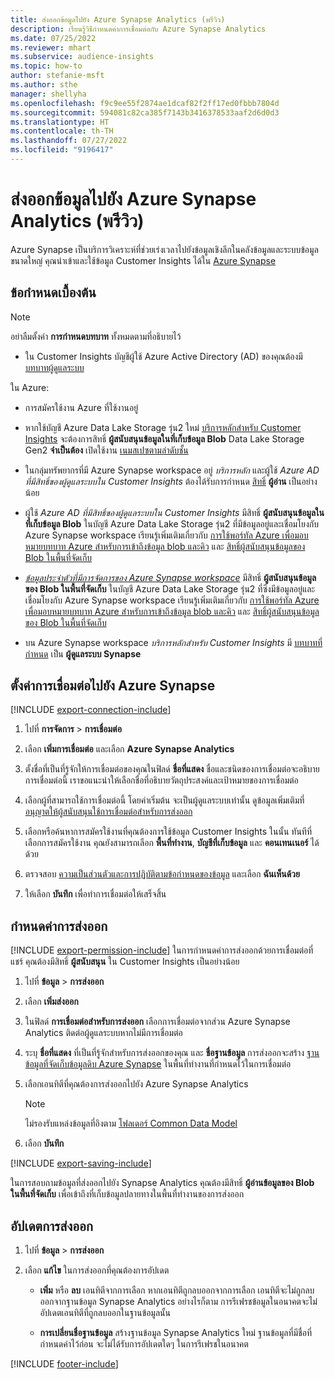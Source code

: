 ```yaml
---
title: ส่งออกข้อมูลไปยัง Azure Synapse Analytics (พรีวิว)
description: เรียนรู้วิธีกำหนดค่าการเชื่อมต่อกับ Azure Synapse Analytics
ms.date: 07/25/2022
ms.reviewer: mhart
ms.subservice: audience-insights
ms.topic: how-to
author: stefanie-msft
ms.author: sthe
manager: shellyha
ms.openlocfilehash: f9c9ee55f2874ae1dcaf82f2ff17ed0fbbb7804d
ms.sourcegitcommit: 594081c82ca385f7143b3416378533aaf2d6d0d3
ms.translationtype: HT
ms.contentlocale: th-TH
ms.lasthandoff: 07/27/2022
ms.locfileid: "9196417"
---
```

# <a name="export-data-to-azure-synapse-analytics-preview"></a>ส่งออกข้อมูลไปยัง Azure Synapse Analytics (พรีวิว)

Azure Synapse เป็นบริการวิเคราะห์ที่ช่วยเร่งเวลาไปยังข้อมูลเชิงลึกในคลังข้อมูลและระบบข้อมูลขนาดใหญ่ คุณนำเข้าและใช้ข้อมูล Customer Insights ได้ใน [Azure Synapse](/azure/synapse-analytics/overview-what-is)

## <a name="prerequisites"></a>ข้อกำหนดเบื้องต้น

> [!NOTE]
> อย่าลืมตั้งค่า **การกำหนดบทบาท** ทั้งหมดตามที่อธิบายไว้

- ใน Customer Insights บัญชีผู้ใช้ Azure Active Directory (AD) ของคุณต้องมี [บทบาทผู้ดูแลระบบ](permissions.md#assign-roles-and-permissions)

ใน Azure:

- การสมัครใช้งาน Azure ที่ใช้งานอยู่

- หากใช้บัญชี Azure Data Lake Storage รุ่น2 ใหม่ [บริการหลักสำหรับ Customer Insights](connect-service-principal.md) จะต้องการสิทธิ์ **ผู้สนับสนุนข้อมูลในที่เก็บข้อมูล Blob** Data Lake Storage Gen2 **จำเป็นต้อง** เปิดใช้งาน [เนมสเปซตามลำดับชั้น](/azure/storage/blobs/data-lake-storage-namespace)

- ในกลุ่มทรัพยากรที่มี Azure Synapse workspace อยู่ *บริการหลัก* และผู้ใช้ *Azure AD ที่มีสิทธิ์ของผู้ดูแลระบบใน Customer Insights* ต้องได้รับการกำหนด [สิทธิ์](/azure/role-based-access-control/role-assignments-portal) **ผู้อ่าน** เป็นอย่างน้อย

- ผู้ใช้ *Azure AD ที่มีสิทธิ์ของผู้ดูแลระบบใน Customer Insights* มีสิทธิ์ **ผู้สนับสนุนข้อมูลในที่เก็บข้อมูล Blob** ในบัญชี Azure Data Lake Storage รุ่น2 ที่มีข้อมูลอยู่และเชื่อมโยงกับ Azure Synapse workspace เรียนรู้เพิ่มเติมเกี่ยวกับ [การใช้พอร์ทัล Azure เพื่อมอบหมายบทบาท Azure สำหรับการเข้าถึงข้อมูล blob และคิว](/azure/storage/common/storage-auth-aad-rbac-portal) และ [สิทธิ์ผู้สนับสนุนข้อมูลของ Blob ในพื้นที่จัดเก็บ](/azure/role-based-access-control/built-in-roles#storage-blob-data-contributor)

- *[ข้อมูลประจำตัวที่มีการจัดการของ Azure Synapse workspace](/azure/synapse-analytics/security/synapse-workspace-managed-identity)* มีสิทธิ์ **ผู้สนับสนุนข้อมูลของ Blob ในพื้นที่จัดเก็บ** ในบัญชี Azure Data Lake Storage รุ่น2 ที่ซึ่งมีข้อมูลอยู่และเชื่อมโยงกับ Azure Synapse workspace เรียนรู้เพิ่มเติมเกี่ยวกับ [การใช้พอร์ทัล Azure เพื่อมอบหมายบทบาท Azure สำหรับการเข้าถึงข้อมูล blob และคิว](/azure/storage/common/storage-auth-aad-rbac-portal) และ [สิทธิ์ผู้สนับสนุนข้อมูลของ Blob ในพื้นที่จัดเก็บ](/azure/role-based-access-control/built-in-roles#storage-blob-data-contributor)

- บน Azure Synapse workspace *บริการหลักสำหรับ Customer Insights* มี [บทบาทที่กำหนด](/azure/synapse-analytics/security/how-to-set-up-access-control) เป็น **ผู้ดูแลระบบ Synapse**

## <a name="set-up-connection-to-azure-synapse"></a>ตั้งค่าการเชื่อมต่อไปยัง Azure Synapse

[!INCLUDE [export-connection-include](includes/export-connection-admn.md)]

1. ไปที่ **การจัดการ** > **การเชื่อมต่อ**

1. เลือก **เพิ่มการเชื่อมต่อ** และเลือก **Azure Synapse Analytics**

1. ตั้งชื่อที่เป็นที่รู้จักให้การเชื่อมต่อของคุณในฟิลด์ **ชื่อที่แสดง** ชื่อและชนิดของการเชื่อมต่อจะอธิบายการเชื่อมต่อนี้ เราขอแนะนำให้เลือกชื่อที่อธิบายวัตถุประสงค์และเป้าหมายของการเชื่อมต่อ

1. เลือกผู้ที่สามารถใช้การเชื่อมต่อนี้ โดยค่าเริ่มต้น จะเป็นผู้ดูแลระบบเท่านั้น ดูข้อมูลเพิ่มเติมที่ [อนุญาตให้ผู้สนับสนุนใช้การเชื่อมต่อสำหรับการส่งออก](connections.md#allow-contributors-to-use-a-connection-for-exports)

1. เลือกหรือค้นหาการสมัครใช้งานที่คุณต้องการใช้ข้อมูล Customer Insights ในนั้น ทันทีที่เลือกการสมัครใช้งาน คุณยังสามารถเลือก **พื้นที่ทำงาน**, **บัญชีที่เก็บข้อมูล** และ **คอนเทนเนอร์** ได้ด้วย

1. ตรวจสอบ [ความเป็นส่วนตัวและการปฏิบัติตามข้อกำหนดของข้อมูล](connections.md#data-privacy-and-compliance) และเลือก **ฉันเห็นด้วย**

1. ให้เลือก **บันทึก** เพื่อทำการเชื่อมต่อให้เสร็จสิ้น

## <a name="configure-an-export"></a>กำหนดค่าการส่งออก

[!INCLUDE [export-permission-include](includes/export-permission.md)] ในการกำหนดค่าการส่งออกด้วยการเชื่อมต่อที่แชร์ คุณต้องมีสิทธิ์ **ผู้สนับสนุน** ใน Customer Insights เป็นอย่างน้อย

1. ไปที่ **ข้อมูล** > **การส่งออก**

1. เลือก **เพิ่มส่งออก**

1. ในฟิลด์ **การเชื่อมต่อสำหรับการส่งออก** เลือกการเชื่อมต่อจากส่วน Azure Synapse Analytics ติดต่อผู้ดูแลระบบหากไม่มีการเชื่อมต่อ

1. ระบุ **ชื่อที่แสดง** ที่เป็นที่รู้จักสำหรับการส่งออกของคุณ และ **ชื่อฐานข้อมูล** การส่งออกจะสร้าง [ฐานข้อมูลที่จัดเก็บข้อมูลดิบ Azure Synapse](/azure/synapse-analytics/database-designer/concepts-lake-database) ในพื้นที่ทำงานที่กำหนดไว้ในการเชื่อมต่อ

1. เลือกเอนทิตีที่คุณต้องการส่งออกไปยัง Azure Synapse Analytics
   > [!NOTE]
   > ไม่รองรับแหล่งข้อมูลที่อิงตาม [โฟลเดอร์ Common Data Model](connect-common-data-model.md)

1. เลือก **บันทึก**

[!INCLUDE [export-saving-include](includes/export-saving.md)]

ในการสอบถามข้อมูลที่ส่งออกไปยัง Synapse Analytics คุณต้องมีสิทธิ์ **ผู้อ่านข้อมูลของ Blob ในพื้นที่จัดเก็บ** เพื่อเข้าถึงที่เก็บข้อมูลปลายทางในพื้นที่ทำงานของการส่งออก

## <a name="update-an-export"></a>อัปเดตการส่งออก

1. ไปที่ **ข้อมูล** > **การส่งออก**

1. เลือก **แก้ไข** ในการส่งออกที่คุณต้องการอัปเดต

   - **เพิ่ม** หรือ **ลบ** เอนทิตีจากการเลือก หากเอนทิตีถูกลบออกจากการเลือก เอนทิตีจะไม่ถูกลบออกจากฐานข้อมูล Synapse Analytics อย่างไรก็ตาม การรีเฟรชข้อมูลในอนาคตจะไม่อัปเดตเอนทิตีที่ถูกลบออกในฐานข้อมูลนั้น

   - **การเปลี่ยนชื่อฐานข้อมูล** สร้างฐานข้อมูล Synapse Analytics ใหม่ ฐานข้อมูลที่มีชื่อที่กำหนดค่าไว้ก่อน จะไม่ได้รับการอัปเดตใดๆ ในการรีเฟรชในอนาคต

[!INCLUDE [footer-include](includes/footer-banner.md)]
